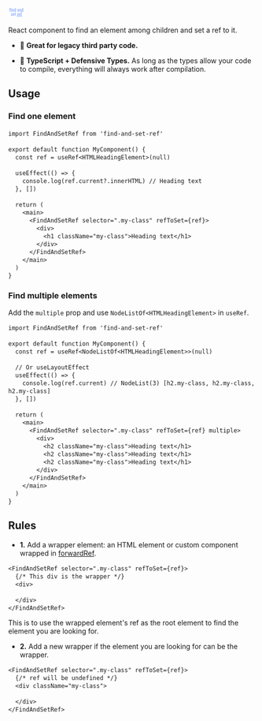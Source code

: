 <p>
  <img src="https://raw.githubusercontent.com/ilvetrov/find-and-set-ref/main/logo.svg"  width="33" height="21" />
</p>

React component to find an element among children and set a ref to it.

- :wrench: **Great for legacy third party code.**

- :blue_heart: **TypeScript + Defensive Types.** As long as the types allow your code to compile, everything will always work after compilation.

## Usage

### Find one element

```tsx
import FindAndSetRef from 'find-and-set-ref'

export default function MyComponent() {
  const ref = useRef<HTMLHeadingElement>(null)

  useEffect(() => {
    console.log(ref.current?.innerHTML) // Heading text
  }, [])

  return (
    <main>
      <FindAndSetRef selector=".my-class" refToSet={ref}>
        <div>
          <h1 className="my-class">Heading text</h1>
        </div>
      </FindAndSetRef>
    </main>
  )
}
```

### Find multiple elements

Add the `multiple` prop and use `NodeListOf<HTMLHeadingElement>` in `useRef`.

```tsx
import FindAndSetRef from 'find-and-set-ref'

export default function MyComponent() {
  const ref = useRef<NodeListOf<HTMLHeadingElement>>(null)

  // Or useLayoutEffect
  useEffect(() => {
    console.log(ref.current) // NodeList(3) [h2.my-class, h2.my-class, h2.my-class]
  }, [])

  return (
    <main>
      <FindAndSetRef selector=".my-class" refToSet={ref} multiple>
        <div>
          <h2 className="my-class">Heading text</h1>
          <h2 className="my-class">Heading text</h1>
          <h2 className="my-class">Heading text</h1>
        </div>
      </FindAndSetRef>
    </main>
  )
}
```

## Rules

- **1.** Add a wrapper element: an HTML element or custom component wrapped in [forwardRef](https://reactjs.org/docs/forwarding-refs.html).

```tsx
<FindAndSetRef selector=".my-class" refToSet={ref}>
  {/* This div is the wrapper */}
  <div>
    
  </div>
</FindAndSetRef>
```

This is to use the wrapped element's ref as the root element to find the element you are looking for.

- **2.** Add a new wrapper if the element you are looking for can be the wrapper.

```tsx
<FindAndSetRef selector=".my-class" refToSet={ref}>
  {/* ref will be undefined */}
  <div className="my-class">
    
  </div>
</FindAndSetRef>
```